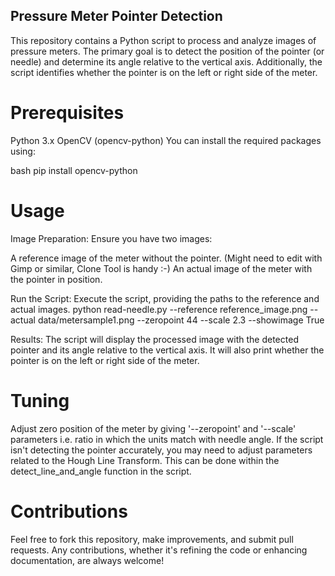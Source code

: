 ## Pressure Meter Pointer Detection
This repository contains a Python script to process and analyze images of pressure meters. The primary goal is to detect the position of the pointer (or needle) and determine its angle relative to the vertical axis. Additionally, the script identifies whether the pointer is on the left or right side of the meter.

# Prerequisites
Python 3.x
OpenCV (opencv-python)
You can install the required packages using:

bash
pip install opencv-python

# Usage
Image Preparation: Ensure you have two images:

A reference image of the meter without the pointer. (Might need to edit with Gimp or similar, Clone Tool is handy :-)
An actual image of the meter with the pointer in position.

Run the Script: Execute the script, providing the paths to the reference and actual images.
python read-needle.py --reference reference_image.png --actual data/metersample1.png --zeropoint 44 --scale 2.3 --showimage True

Results: The script will display the processed image with the detected pointer and its angle relative to the vertical axis. It will also print whether the pointer is on the left or right side of the meter.

# Tuning
Adjust zero position of the meter by giving '--zeropoint' and '--scale' parameters i.e. ratio in which the units match with needle angle.
If the script isn't detecting the pointer accurately, you may need to adjust parameters related to the Hough Line Transform. This can be done within the detect_line_and_angle function in the script.

# Contributions
Feel free to fork this repository, make improvements, and submit pull requests. Any contributions, whether it's refining the code or enhancing documentation, are always welcome!

